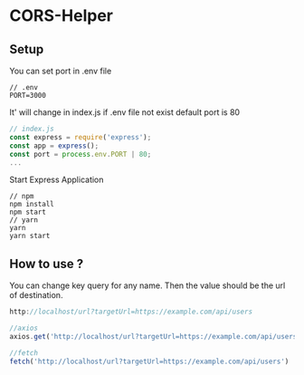 # CORS-Helper
## Setup
You can set port in .env file
```
// .env
PORT=3000
```
It' will change in index.js if .env file not exist default port is 80
```js
// index.js
const express = require('express');
const app = express();
const port = process.env.PORT | 80;
...
```
Start Express Application
```
// npm
npm install
npm start
// yarn 
yarn
yarn start
```

## How to use ?
You can change key query for any name. Then the value should be the url of destination.
```js
http://localhost/url?targetUrl=https://example.com/api/users

//axios
axios.get('http://localhost/url?targetUrl=https://example.com/api/users')

//fetch
fetch('http://localhost/url?targetUrl=https://example.com/api/users')

```

